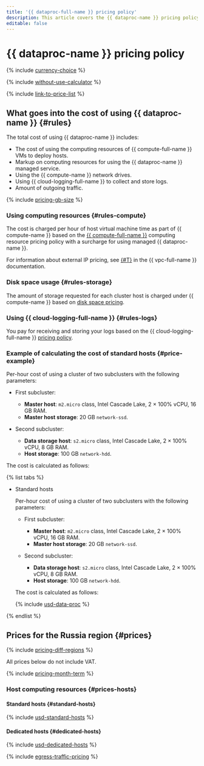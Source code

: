 ```yaml
---
title: '{{ dataproc-full-name }} pricing policy'
description: This article covers the {{ dataproc-name }} pricing policy.
editable: false
---
```


# {{ dataproc-name }} pricing policy


{% include [currency-choice](../_includes/pricing/currency-choice.md) %}


{% include [without-use-calculator](../_includes/pricing/without-use-calculator.md) %}

{% include [link-to-price-list](../_includes/pricing/link-to-price-list.md) %}

## What goes into the cost of using {{ dataproc-name }} {#rules}

The total cost of using {{ dataproc-name }} includes:

* The cost of using the computing resources of {{ compute-full-name }} VMs to deploy hosts.
* Markup on computing resources for using the {{ dataproc-name }} managed service.
* Using the {{ compute-name }} network drives.
* Using {{ cloud-logging-full-name }} to collect and store logs.
* Amount of outgoing traffic.

{% include [pricing-gb-size](../_includes/pricing-gb-size.md) %}

### Using computing resources {#rules-compute}

The cost is charged per hour of host virtual machine time as part of {{ compute-name }} based on the [{{ compute-full-name }}](../compute/pricing.md#prices) computing resource pricing policy with a surcharge for using managed {{ dataproc-name }}.

For information about external IP pricing, see [{#T}](../vpc/pricing.md) in the {{ vpc-full-name }} documentation.

### Disk space usage {#rules-storage}

The amount of storage requested for each cluster host is charged under {{ compute-name }} based on [disk space pricing](../compute/pricing.md#prices-storage).

### Using {{ cloud-logging-full-name }} {#rules-logs}

You pay for receiving and storing your logs based on the {{ cloud-logging-full-name }} [pricing policy](../logging/pricing.md).

### Example of calculating the cost of standard hosts {#price-example}

Per-hour cost of using a cluster of two subclusters with the following parameters:

* First subcluster:
  * **Master host**: `m2.micro` class, Intel Cascade Lake, 2 × 100% vCPU, 16 GB RAM.
  * **Master host storage**: 20 GB `network-ssd`.

* Second subcluster:
  * **Data storage host**: `s2.micro` class, Intel Cascade Lake, 2 × 100% vCPU, 8 GB RAM.
  * **Host storage**: 100 GB `network-hdd`.

The cost is calculated as follows:



{% list tabs %}

- Standard hosts

  Per-hour cost of using a cluster of two subclusters with the following parameters:

  * First subcluster:
    * **Master host**: `m2.micro` class, Intel Cascade Lake, 2 × 100% vCPU, 16 GB RAM.
    * **Master host storage**: 20 GB `network-ssd`.

  * Second subcluster:
    * **Data storage host**: `s2.micro` class, Intel Cascade Lake, 2 × 100% vCPU, 8 GB RAM.
    * **Host storage**: 100 GB `network-hdd`.

  The cost is calculated as follows:

  {% include [usd-data-proc](../_pricing_examples/data-processing/usd.md) %}

{% endlist %}


## Prices for the Russia region {#prices}

{% include [pricing-diff-regions](../_includes/pricing-diff-regions.md) %}



All prices below do not include VAT.


{% include [pricing-month-term](../_includes/mdb/pricing-month-term.md) %}

### Host computing resources {#prices-hosts}

#### Standard hosts {#standard-hosts}



{% include [usd-standard-hosts](../_pricing/data-processing/usd-standard-hosts.md) %}


#### Dedicated hosts {#dedicated-hosts}



{% include [usd-dedicated-hosts](../_pricing/data-processing/usd-dedicated-hosts.md) %}


{% include [egress-traffic-pricing](../_includes/egress-traffic-pricing.md) %}
